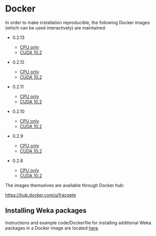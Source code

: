 # Docker

In order to make installation reproducible, the following Docker images 
(which can be used interactively) are maintained:

* 0.2.13
  
  * [CPU only](0.2.13_cpu)
  * [CUDA 10.2](0.2.13_cuda10.2)

* 0.2.12
  
  * [CPU only](0.2.12_cpu)
  * [CUDA 10.2](0.2.12_cuda10.2)

* 0.2.11
  
  * [CPU only](0.2.11_cpu)
  * [CUDA 10.2](0.2.11_cuda10.2)

* 0.2.10
  
  * [CPU only](0.2.10_cpu)
  * [CUDA 10.2](0.2.10_cuda10.2)

* 0.2.9
  
  * [CPU only](0.2.9_cpu)
  * [CUDA 10.2](0.2.9_cuda10.2)

* 0.2.8
  
  * [CPU only](0.2.8_cpu)
  * [CUDA 10.2](0.2.8_cuda10.2)

The images themselves are available through Docker hub:

https://hub.docker.com/u/fracpete


## Installing Weka packages

Instructions and example code/Dockerfile for installing additional Weka packages in a 
Docker image are located [here](packages).

